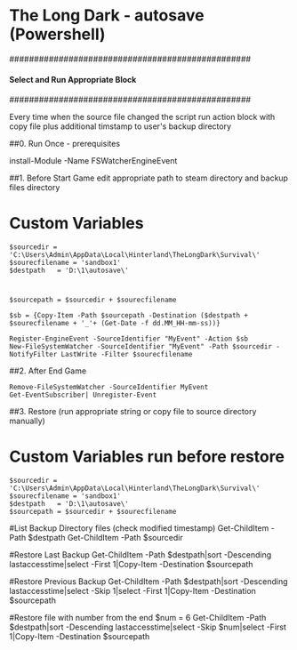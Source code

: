 # The Long Dark - autosave (Powershell)

#################################################
####                                       ######
####   Select and Run Appropriate Block    ######
####                                       ###### 
#################################################

Every time when the source file changed the script run action block with copy file plus additional timstamp to user's backup directory  


##0. Run Once - prerequisites

install-Module -Name FSWatcherEngineEvent



##1. Before Start Game edit appropriate path to steam directory and backup files directory

# Custom Variables 
    $sourcedir = 'C:\Users\Admin\AppData\Local\Hinterland\TheLongDark\Survival\'
    $sourecfilename = 'sandbox1'    
    $destpath   = 'D:\1\autosave\'
#
    $sourcepath = $sourcedir + $sourecfilename

    $sb = {Copy-Item -Path $sourcepath -Destination ($destpath + $sourecfilename + '_'+ (Get-Date -f dd.MM_HH-mm-ss))}

    Register-EngineEvent -SourceIdentifier "MyEvent" -Action $sb
    New-FileSystemWatcher -SourceIdentifier "MyEvent" -Path $sourcedir -NotifyFilter LastWrite -Filter $sourecfilename


##2. After End Game
 
    Remove-FileSystemWatcher -SourceIdentifier MyEvent
    Get-EventSubscriber| Unregister-Event
 


##3. Restore (run appropriate string or copy file to source directory manually)

# Custom Variables run before restore
    $sourcedir = 'C:\Users\Admin\AppData\Local\Hinterland\TheLongDark\Survival\'
    $sourecfilename = 'sandbox1'    
    $destpath   = 'D:\1\autosave\'
    $sourcepath = $sourcedir + $sourecfilename

#List Backup Directory files (check modified timestamp)
Get-ChildItem -Path $destpath
Get-ChildItem -Path $sourcedir    

#Restore Last Backup
Get-ChildItem -Path $destpath|sort -Descending lastaccesstime|select -First 1|Copy-Item -Destination $sourcepath

#Restore Previous Backup 
Get-ChildItem -Path $destpath|sort -Descending lastaccesstime|select -Skip 1|select -First 1|Copy-Item -Destination $sourcepath

#Restore file with number from the end
$num = 6
Get-ChildItem -Path $destpath|sort -Descending lastaccesstime|select -Skip $num|select -First 1|Copy-Item -Destination $sourcepath



